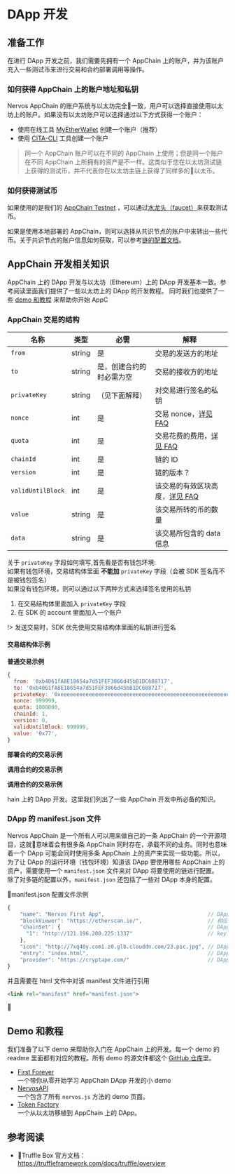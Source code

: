 # DApp 开发

<!-- ## 基础知识
我们先介绍一些基础概念，帮助第一次接触区块链的开发者来理解 AppChain。

### 账户、地址、私钥、钱包



### 交易
### 智能合约
### ERC20 代币 -->

## 准备工作
在进行 DApp 开发之前，我们需要先拥有一个 AppChain 上的账户，并为该账户充入一些测试币来进行交易和合约部署调用等操作。

### 如何获得 AppChain 上的账户地址和私钥
Nervos AppChain 的账户系统与以太坊完全一致，用户可以选择直接使用以太坊上的账户。如果没有以太坊账户可以选择通过以下方式获得一个账户：
* 使用在线工具 [MyEtherWallet](https://www.myetherwallet.com/) 创建一个账户（推荐）
* 使用 [CITA-CLI](https://github.com/cryptape/cita-cli) 工具创建一个账户

> 同一个 AppChain 账户可以在不同的 AppChain 上使用；但是同一个账户在不同 AppChain 上所拥有的资产是不一样。这类似于您在以太坊测试链上获得的测试币，并不代表你在以太坊主链上获得了同样多的以太币。

### 如何获得测试币
如果使用的是我们的 [AppChain Testnet](quick-start/deploy-appchain.md#测试链) ，可以通过[水龙头（faucet）](quick-start/deploy-appchain.md#水龙头)来获取测试币。

如果是使用本地部署的 AppChain，则可以选择从共识节点的账户中来转出一些代币。关于共识节点的账户信息如何获取，可以参考[链的配置文档](https://docs.nervos.org/cita/#/chain/config_tool?id=setup)。

## AppChain 开发相关知识
AppChain 上的 DApp 开发与以太坊（Ethereum）上的 DApp 开发基本一致。参考阅读里面我们提供了一些以太坊上的 DApp 的开发教程。 同时我们也提供了一些 [demo 和教程](#Demo-和教程)  来帮助你开始 AppC
### AppChain 交易的结构

名称 | 类型 | 必需 | 解释
--- | --- | --- | ---
`from` | string | 是 | 交易的发送方的地址
`to` | string | 是，创建合约的时必需为空|交易的接收方的地址
`privateKey` | string |（见下面解释）| 对交易进行签名的私钥
`nonce` | int |是| 交易 nonce，[详见 FAQ](https://docs.nervos.org/cita/#/reference/faq?id=%E4%BA%A4%E6%98%93%E4%B8%AD%E7%9A%84nonce%E7%9A%84%E4%BD%9C%E7%94%A8%E6%98%AF%E4%BB%80%E4%B9%88%EF%BC%9F)
`quota` | int |是| 交易花费的费用，[详见 FAQ](https://docs.nervos.org/cita/#/reference/faq?id=%E4%BA%A4%E6%98%93%E4%B8%AD%E7%9A%84quota%E7%9A%84%E4%BD%9C%E7%94%A8%EF%BC%9F)
`chainId` | int |是| 链的 ID
`version` | int |是| 链的版本？
`validUntilBlock` | int |是| 该交易的有效区块高度，[详见 FAQ](https://docs.nervos.org/cita/#/reference/faq?id=%E4%BA%A4%E6%98%93%E4%B8%AD%E7%9A%84valid_until_block%E6%98%AF%E4%BD%9C%E7%94%A8%E6%98%AF%E4%BB%80%E4%B9%88%EF%BC%9F)
`value` | string |是| 该交易所转的币的数量
`data` | string |是| 该交易所包含的 data 信息

关于 `privateKey` 字段如何填写,首先看是否有钱包环境:  
如果有钱包环境，交易结构体里面 **不能加** `privateKey` 字段（会被 SDK 签名而不是被钱包签名）  
如果没有钱包环境，则可以通过以下两种方式来选择签名使用的私钥
1. 在交易结构体里面加入 `privateKey` 字段
2. 在 SDK 的 account 里面加入一个账户

!> 发送交易时，SDK 优先使用交易结构体里面的私钥进行签名

#### 交易结构体示例

**普通交易示例**
```javascript
{
  from: '0xb4061fA8E18654a7d51FEF3866d45bB1DC688717',
  to: '0xb4061fA8E18654a7d51FEF3866d45bB1DC688717',
  privateKey: '0xeeeeeeeeeeeeeeeeeeeeeeeeeeeeeeeeeeeeeeeeeeeeeeeeeeeeeeeeeeeeeeee',
  nonce: 999999,
  quota: 1000000,
  chainId: 1,
  version: 0,
  validUntilBlock: 999999,
  value: '0x77',
}
```

**部署合约的交易示例**

**调用合约的交易示例**

**调用合约的交易示例**




hain 上的 DApp 开发。这里我们列出了一些 AppChain 开发中所必备的知识。

### DApp 的 manifest.json 文件
Nervos AppChain 是一个所有人可以用来做自己的一条 AppChain 的一个开源项目，这就意味着会有很多条 AppChain 同时存在，承载不同的业务。同时也意味着一个 DApp 可能会同时使用多条 AppChain 上的资产来实现一些功能。所以，为了让 DApp 的运行环境（钱包环境）知道该 DApp 要使用哪些 AppChain 上的资产，需要使用一个 `manifest.json` 文件来对 DApp 将要使用的链进行配置。  
除了对多链的配置以外，`manifest.json` 还包括了一些对 DApp 本身的配置。

manifest.json 配置文件示例
```javascript
{
    "name": "Nervos First App",                                 // DApp 名称
    "blockViewer": "https://etherscan.io/",                     // 相应区块链浏览器的地址
    "chainSet": {                                               // DApp 所在链的信息集合
      "1": "http://121.196.200.225:1337"                        // key: chainId  value: 节点地址
    },
    "icon": "http://7xq40y.com1.z0.glb.clouddn.com/23.pic.jpg", // DApp 图标
    "entry": "index.html",                                      // DApp 入口地址
    "provider": "https://cryptape.com/"                         // DApp 提供者的网址
}
```

并且需要在 html 文件中对该 manifest 文件进行引用

```html
<link rel="manifest" href="manifest.json">
```



## Demo 和教程
我们准备了以下 demo 来帮助你入门在 AppChain 上的开发。每一个 demo 的 readme 里面都有对应的教程。所有 demo 的源文件都这个 [GitHub 仓库](https://github.com/cryptape/dapp-demos/tree/master)里。

* [First Forever](https://github.com/cryptape/dapp-demos/tree/master/first_forever)  
一个带你从零开始学习 AppChain DApp 开发的小 demo
* [NervosAPI](https://github.com/cryptape/dapp-demos/tree/master/nervos-api)  
一个包含了所有 `nervos.js` 方法的 demo 页面。
* [Token Factory](https://github.com/cryptape/dapp-demos/tree/master/token-factory)  
一个从以太坊移植到 AppChain 上的 DApp。

## 参考阅读
* Truffle Box 官方文档：https://truffleframework.com/docs/truffle/overview
